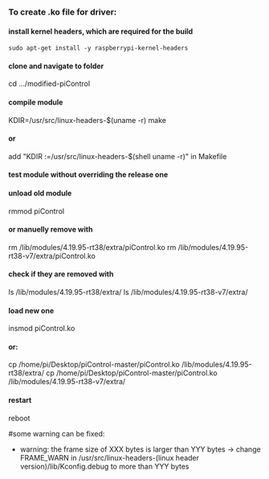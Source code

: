 ### To create .ko file for driver:

#### install kernel headers, which are required for the build
``sudo apt-get install -y raspberrypi-kernel-headers``

#### clone and navigate to folder
cd .../modified-piControl

#### compile module
KDIR=/usr/src/linux-headers-$(uname -r) make
#### or 
add "KDIR :=/usr/src/linux-headers-$(shell uname -r)" in Makefile

#### test module without overriding the release one
#### unload old module
rmmod piControl
#### or manuelly remove with 
rm /lib/modules/4.19.95-rt38/extra/piControl.ko
rm /lib/modules/4.19.95-rt38-v7/extra/piControl.ko

#### check if they are removed with 
ls /lib/modules/4.19.95-rt38/extra/
ls /lib/modules/4.19.95-rt38-v7/extra/

#### load new one
insmod piControl.ko
#### or:
cp /home/pi/Desktop/piControl-master/piControl.ko /lib/modules/4.19.95-rt38/extra/
cp /home/pi/Desktop/piControl-master/piControl.ko /lib/modules/4.19.95-rt38-v7/extra/

#### restart
reboot



#some warning can be fixed:
- warning: the frame size of XXX bytes is larger than YYY bytes
-> change FRAME_WARN in /usr/src/linux-headers-(linux header version)/lib/Kconfig.debug to more than YYY bytes

